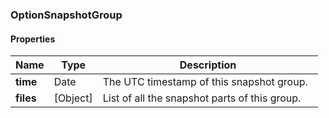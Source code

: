 
[//]: # (CLASS:OptionSnapshotGroup)

[//]: # (KIND:object)

### OptionSnapshotGroup

#### Properties

[//]: # (START_DEFINITION)

Name | Type | Description
------------ | ------------- | -------------
**time** | Date | The UTC timestamp of this snapshot group. &nbsp;
**files** | [Object] | List of all the snapshot parts of this group. &nbsp;

[//]: # (END_DEFINITION)






